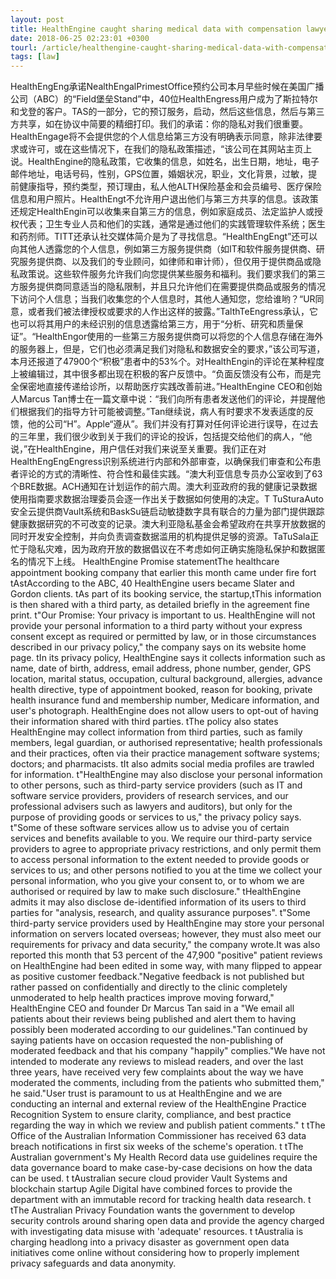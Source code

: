 ```yaml
---
layout: post
title: HealthEngine caught sharing medical data with compensation lawyers Report
date: 2018-06-25 02:23:01 +0300
tourl: /article/healthengine-caught-sharing-medical-data-with-compensation-lawyers-report/
tags: [law]
---
```

HealthEngEng承诺NealthEngalPrimestOffice预约公司本月早些时候在美国广播公司（ABC）的“Field堡垒Stand”中，40位HealthEngress用户成为了斯拉特尔和戈登的客户。TAS的一部分，它的预订服务，启动，然后这些信息，然后与第三方共享，如在协议中简要的精细打印。我们的承诺：你的隐私对我们很重要。HealthEngage将不会提供您的个人信息给第三方没有明确表示同意，除非法律要求或许可，或在这些情况下，在我们的隐私政策描述，“该公司在其网站主页上说。HealthEngine的隐私政策，它收集的信息，如姓名，出生日期，地址，电子邮件地址，电话号码，性别，GPS位置，婚姻状况，职业，文化背景，过敏，提前健康指导，预约类型，预订理由，私人他ALTH保险基金和会员编号、医疗保险信息和用户照片。HealthEngt不允许用户退出他们与第三方共享的信息。该政策还规定HealthEngin可以收集来自第三方的信息，例如家庭成员、法定监护人或授权代表；卫生专业人员和他们的实践，通常是通过他们的实践管理软件系统；医生和药剂师。TITT还承认社交媒体简介是为了寻找信息。“HealthEngEngt”还可以向其他人透露您的个人信息，例如第三方服务提供商（如IT和软件服务提供商、研究服务提供商、以及我们的专业顾问，如律师和审计师），但仅用于提供商品或隐私政策说。这些软件服务允许我们向您提供某些服务和福利。我们要求我们的第三方服务提供商同意适当的隐私限制，并且只允许他们在需要提供商品或服务的情况下访问个人信息；当我们收集您的个人信息时，其他人通知您，您给谁哟？“UR同意，或者我们被法律授权或要求的人作出这样的披露。”TalthTeEngress承认，它也可以将其用户的未经识别的信息透露给第三方，用于“分析、研究和质量保证”。“HealthEngor使用的一些第三方服务提供商可以将您的个人信息存储在海外的服务器上，但是，它们也必须满足我们对隐私和数据安全的要求，”该公司写道，本月还报道了47900个“积极”患者中的53%个。对HealthEngin的评论在某种程度上被编辑过，其中很多都出现在积极的客户反馈中。“负面反馈没有公布，而是完全保密地直接传递给诊所，以帮助医疗实践改善前进。”HealthEngine CEO和创始人Marcus Tan博士在一篇文章中说：“我们向所有患者发送他们的评论，并提醒他们根据我们的指导方针可能被调整。”Tan继续说，病人有时要求不发表适度的反馈，他的公司“H”。Apple“遵从”。我们并没有打算对任何评论进行误导，在过去的三年里，我们很少收到关于我们的评论的投诉，包括提交给他们的病人，“他说，”在HealthEngine，用户信任对我们来说至关重要。我们正在对HealthEngEngEngress识别系统进行内部和外部审查，以确保我们审查和公布患者评论的方式的清晰性、符合性和最佳实践。“澳大利亚信息专员办公室收到了63个BRE数据。ACH通知在计划运作的前六周。澳大利亚政府的我的健康记录数据使用指南要求数据治理委员会逐一作出关于数据如何使用的决定。T TuSturaAuto安全云提供商Vault系统和BaskSu链启动敏捷数字具有联合的力量为部门提供跟踪健康数据研究的不可改变的记录。澳大利亚隐私基金会希望政府在共享开放数据的同时开发安全控制，并向负责调查数据滥用的机构提供足够的资源。TaTuSala正忙于隐私灾难，因为政府开放的数据倡议在不考虑如何正确实施隐私保护和数据匿名的情况下上线。
HealthEngine Promise statementThe healthcare appointment booking company that earlier this month came under fire fort tAstAccording to the ABC, 40 HealthEngine users became Slater and Gordon clients. tAs part of its booking service, the startup,tThis information is then shared with a third party, as detailed briefly in the agreement fine print. t"Our Promise: Your privacy is important to us. HealthEngine will not provide your personal information to a third party without your express consent except as required or permitted by law, or in those circumstances described in our privacy policy," the company says on its website home page. tIn its privacy policy, HealthEngine says it collects information such as name, date of birth, address, email address, phone number, gender, GPS location, marital status, occupation, cultural background, allergies, advance health directive, type of appointment booked, reason for booking, private health insurance fund and membership number, Medicare information, and user's photograph. HealthEngine does not allow users to opt-out of having their information shared with third parties. tThe policy also states HealthEngine may collect information from third parties, such as family members, legal guardian, or authorised representative; health professionals and their practices, often via their practice management software systems; doctors; and pharmacists. tIt also admits social media profiles are trawled for information. t"HealthEngine may also disclose your personal information to other persons, such as third-party service providers (such as IT and software service providers, providers of research services, and our professional advisers such as lawyers and auditors), but only for the purpose of providing goods or services to us," the privacy policy says. t"Some of these software services allow us to advise you of certain services and benefits available to you. We require our third-party service providers to agree to appropriate privacy restrictions, and only permit them to access personal information to the extent needed to provide goods or services to us; and other persons notified to you at the time we collect your personal information, who you give your consent to, or to whom we are authorised or required by law to make such disclosure." tHealthEngine admits it may also disclose de-identified information of its users to third parties for "analysis, research, and quality assurance purposes". t"Some third-party service providers used by HealthEngine may store your personal information on servers located overseas; however, they must also meet our requirements for privacy and data security," the company wrote.It was also reported this month that 53 percent of the 47,900 "positive" patient reviews on HealthEngine had been edited in some way, with many flipped to appear as positive customer feedback."Negative feedback is not published but rather passed on confidentially and directly to the clinic completely unmoderated to help health practices improve moving forward," HealthEngine CEO and founder Dr Marcus Tan said in a "We email all patients about their reviews being published and alert them to having possibly been moderated according to our guidelines."Tan continued by saying patients have on occasion requested the non-publishing of moderated feedback and that his company "happily" complies."We have not intended to moderate any reviews to mislead readers, and over the last three years, have received very few complaints about the way we have moderated the comments, including from the patients who submitted them," he said."User trust is paramount to us at HealthEngine and we are conducting an internal and external review of the HealthEngine Practice Recognition System to ensure clarity, compliance, and best practice regarding the way in which we review and publish patient comments." t tThe Office of the Australian Information Commissioner has received 63 data breach notifications in first six weeks of the scheme's operation. t tThe Australian government's My Health Record data use guidelines require the data governance board to make case-by-case decisions on how the data can be used. t tAustralian secure cloud provider Vault Systems and blockchain startup Agile Digital have combined forces to provide the department with an immutable record for tracking health data research. t tThe Australian Privacy Foundation wants the government to develop security controls around sharing open data and provide the agency charged with investigating data misuse with 'adequate' resources. t tAustralia is charging headlong into a privacy disaster as government open data initiatives come online without considering how to properly implement privacy safeguards and data anonymity.